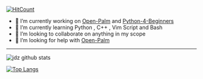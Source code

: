 
[![HitCount](http://hits.dwyl.com/Nova-Striker/Nova-Striker.svg)](http://hits.dwyl.com/Nova-Striker/Nova-Striker)

- 🔭 I’m currently working on [Open-Palm](https://github.com/Nova-Striker/Open-Palm) and [Python-4-Beginners](https://github.com/Nova-Striker/Python-4-Beginners)
- 🌱 I’m currently learning Python , C++ , Vim Script and Bash
- 👯 I’m looking to collaborate on anything in my scope
- 🤔 I’m looking for help with [Open-Palm](https://github.com/Nova-Striker/Open-Palm)
---
![jdz github stats](https://github-readme-stats.vercel.app/api?username=nova-striker&show_icons=true&theme=dracula)

[![Top Langs](https://github-readme-stats.vercel.app/api/top-langs/?username=nova-striker)](https://github.com/anuraghazra/github-readme-stats)
